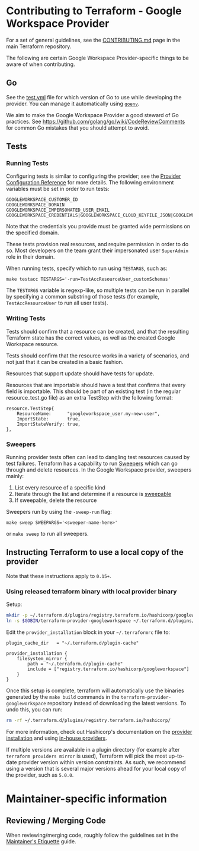 # Contributing to Terraform - Google Workspace Provider

For a set of general guidelines, see the [CONTRIBUTING.md](https://github.com/hashicorp/terraform/blob/main/.github/CONTRIBUTING.md) page in the main Terraform repository.

The following are certain Google Workspace Provider-specific things to be aware of when contributing.

## Go

See the [test.yml](https://github.com/hashicorp/terraform-provider-googleworkspace/blob/main/.github/workflows/test.yml#L69) file for which version of Go to use while developing the provider. You can manage it automatically using [`goenv`](https://github.com/syndbg/goenv).

We aim to make the Google Workspace Provider a good steward of Go practices. See https://github.com/golang/go/wiki/CodeReviewComments for common Go mistakes that you should attempt to avoid.

## Tests

### Running Tests

Configuring tests is similar to configuring the provider; see the [Provider Configuration Reference](https://registry.terraform.io/providers/hashicorp/googleworkspace/latest/docs) for more details. The following environment variables must be set in order to run tests:

```
GOOGLEWORKSPACE_CUSTOMER_ID
GOOGLEWORKSPACE_DOMAIN
GOOGLEWORKSPACE_IMPERSONATED_USER_EMAIL
GOOGLEWORKSPACE_CREDENTIALS|GOOGLEWORKSPACE_CLOUD_KEYFILE_JSON|GOOGLEWORKSPACE_USE_DEFAULT_CREDENTIALS
```

Note that the credentials you provide must be granted wide permissions on the specified domain.

These tests provision real resources, and require permission in order to do so. Most developers on the team grant their impersonated user `SuperAdmin` role in their domain.

When running tests, specify which to run using `TESTARGS`, such as:

```
make testacc TESTARGS='-run=TestAccResourceUser_customSchemas'
```

The `TESTARGS` variable is regexp-like, so multiple tests can be run in parallel by specifying a common substring of those tests (for example, `TestAccResourceUser` to run all user tests).

### Writing Tests

Tests should confirm that a resource can be created, and that the resulting Terraform state has the correct values, as well as the created Google Workspace resource.

Tests should confirm that the resource works in a variety of scenarios, and not just that it can be created in a basic fashion.

Resources that support update should have tests for update.

Resources that are importable should have a test that confirms that every field is importable. This should be part of an existing test (in the regular resource_test.go file) as an extra TestStep with the following format:
```
resource.TestStep{
	ResourceName:      "googleworkspace_user.my-new-user",
	ImportState:       true,
	ImportStateVerify: true,
},
```

### Sweepers

Running provider tests often can lead to dangling test resources caused by test failures. Terraform has a capability to run [Sweepers](https://www.terraform.io/docs/extend/testing/acceptance-tests/sweepers.html) which can go through and delete resources. In the Google Workspace provider, sweepers mainly:
1. List every resource of a specific kind
2. Iterate through the list and determine if a resource is [sweepable](https://github.com/hashicorp/terraform-provider-googleworkspace/blob/main/internal/provider/googleworkspace_sweeper_test.go#L19)
3. If sweepable, delete the resource

Sweepers run by using the `-sweep-run` flag:

```
make sweep SWEEPARGS='<sweeper-name-here>'
```

or `make sweep` to run all sweepers.

## Instructing Terraform to use a local copy of the provider

Note that these instructions apply to `0.15+`.

### Using released terraform binary with local provider binary

Setup:
```bash
mkdir -p ~/.terraform.d/plugins/registry.terraform.io/hashicorp/googleworkspace/5.0.0/darwin_amd64
ln -s $GOBIN/terraform-provider-googleworkspace ~/.terraform.d/plugins/registry.terraform.io/hashicorp/googleworkspace/5.0.0/darwin_amd64/terraform-provider-googleworkspace_v5.0.0
```

Edit the `provider_installation` block in your `~/.terraformrc` file to:
```
plugin_cache_dir   = "~/.terraform.d/plugin-cache"

provider_installation {
	filesystem_mirror {
		path = "~/.terraform.d/plugin-cache"
		include = ["registry.terraform.io/hashicorp/googleworkspace"]
	}
}
```

Once this setup is complete, terraform will automatically use the binaries generated by the `make build` commands in the `terraform-provider-googleworkspace` repository instead of downloading the latest versions. To undo this, you can run:

```bash
rm -rf ~/.terraform.d/plugins/registry.terraform.io/hashicorp/
```

For more information, check out Hashicorp's documentation on the [provider installation](https://www.terraform.io/docs/language/providers/requirements.html#in-house-providers) and using [in-house providers](https://www.terraform.io/docs/language/providers/requirements.html#in-house-providers).

If multiple versions are available in a plugin directory (for example after `terraform providers mirror` is used), Terraform will pick the most up-to-date provider version within version constraints. As such, we recommend using a version that is several major versions ahead for your local copy of the provider, such as `5.0.0`.

# Maintainer-specific information

## Reviewing / Merging Code

When reviewing/merging code, roughly follow the guidelines set in the
[Maintainer's Etiquette](https://github.com/hashicorp/terraform/blob/main/docs/maintainer-etiquette.md)
guide.
